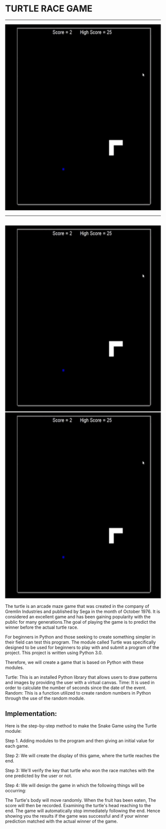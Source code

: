 <h1>TURTLE RACE GAME</h1>
<hr>
<img src="https://github.com/frostbyte012/Snakes-2D-in-Python/blob/main/assets/Snakes2D_GIF.gif" alt="Sorry try to reload" width="1000" height="600">
<hr>
<br>
<img src="https://github.com/frostbyte012/Snakes-2D-in-Python/blob/main/assets/Snakes2D_GIF.gif" alt="Sorry try to reload" width="1000" height="600">
<br>
<img src="https://github.com/frostbyte012/Snakes-2D-in-Python/blob/main/assets/Snakes2D_GIF.gif" alt="Sorry try to reload" width="1000" height="600">
<br>

The turtle is an arcade maze game that was created in the company of Gremlin Industries and published by Sega in the month of October 1976. It is considered an excellent game and has been gaining popularity with the public for many generations.The goal of playing the game is to predict the winner before the actual turtle race.

For beginners in Python and those seeking to create something simpler in their field can test this program. The module called Turtle was specifically designed to be used for beginners to play with and submit a program of the project. This project is written using Python 3.0.

Therefore, we will create a game that is based on Python with these modules.

Turtle: This is an installed Python library that allows users to draw patterns and images by providing the user with a virtual canvas.
Time: It is used in order to calculate the number of seconds since the date of the event.
Random: This is a function utilized to create random numbers in Python through the use of the random module.

<h2>Implementation:</h2>

Here is the step-by-step method to make the Snake Game using the Turtle module:

Step 1. Adding modules to the program and then giving an initial value for each game.

Step 2: We will create the display of this game, where the turtle reaches the end.

Step 3: We'll verify the key that turtle who won the race matches with the one predicted by the user or not.

Step 4: We will design the game in which the following things will be occurring:

The Turtle's body will move randomly.
When the fruit has been eaten, The score will then be recorded.
Examining the turtle's head reaching to the end.
The game will automatically stop immediately following the end.
Hence showing you the results if the game was successful and if your winner prediction matched with the actual winner of the game.